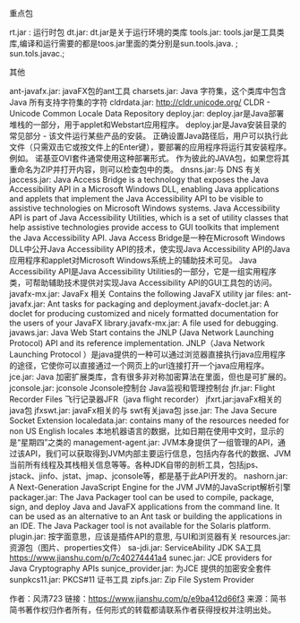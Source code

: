 重点包

rt.jar : 运行时包
dt.jar:  dt.jar是关于运行环境的类库
tools.jar:  tools.jar是工具类库,编译和运行需要的都是toos.jar里面的类分别是sun.tools.java.   ; sun.tols.javac.;



其他

ant-javafx.jar:  javaFX包的ant工具
charsets.jar: Java 字符集，这个类库中包含 Java 所有支持字符集的字符
cldrdata.jar: http://cldr.unicode.org/  CLDR - Unicode Common Locale Data Repository
deploy.jar: deploy.jar是Java部署堆栈的一部分，用于applet和Webstart应用程序。 deploy.jar是Java安装目录的常见部分 - 该文件运行某些产品的安装。 正确设置Java路径后，用户可以执行此文件（只需双击它或按文件上的Enter键），要部署的应用程序将运行其安装程序。 例如。 诺基亚OVI套件通常使用这种部署形式。 作为彼此的JAVA包，如果您将其重命名为ZIP并打开内容，则可以检查包中的类。
dnsns.jar:与 DNS 有关
jaccess.jar: Java Access Bridge is a technology that exposes the Java Accessibility API in a Microsoft Windows DLL, enabling Java applications and applets that implement the Java Accessibility API to be visible to assistive technologies on Microsoft Windows systems. Java Accessibility API is part of Java Accessibility Utilities, which is a set of utility classes that help assistive technologies provide access to GUI toolkits that implement the Java Accessibility API. Java Access Bridge是一种在Microsoft Windows DLL中公开Java Accessibility API的技术，使实现Java Accessibility API的Java应用程序和applet对Microsoft Windows系统上的辅助技术可见。 Java Accessibility API是Java Accessibility Utilities的一部分，它是一组实用程序类，可帮助辅助技术提供对实现Java Accessibility API的GUI工具包的访问。
javafx-mx.jar: JavaFx 相关 Contains the following JavaFX utility jar files: ant-javafx.jar: Ant tasks for packaging and deployment.javafx-doclet.jar: A doclet for producing customized and nicely formatted documentation for the users of your JavaFX library.javafx-mx.jar: A file used for debugging.
javaws.jar: Java Web Start contains the JNLP (Java Network Launching Protocol) API and its reference implementation. JNLP（Java Network Launching Protocol ）是java提供的一种可以通过浏览器直接执行java应用程序的途径，它使你可以直接通过一个网页上的url连接打开一个java应用程序。
jce.jar: Java 加密扩展类库，含有很多非对称加密算法在里面，但也是可扩展的。
jconsole.jar: jconsole Jconsole控制台 Java监视和管理控制台
jfr.jar: Flight Recorder Files 飞行记录器JFR（java flight recorder）
jfxrt.jar:javaFx相关的java包
jfxswt.jar: javaFx相关的与 swt有关java包
jsse.jar: The Java Secure Socket Extension
localedata.jar: contains many of the resources needed for non US English locales 本地机器语言的数据，比如日期在使用中文时，显示的是“星期四”之类的
management-agent.jar: JVM本身提供了一组管理的API，通过该API，我们可以获取得到JVM内部主要运行信息，包括内存各代的数据、JVM当前所有线程及其栈相关信息等等。各种JDK自带的剖析工具，包括jps、jstack、jinfo、jstat、jmap、jconsole等，都是基于此API开发的。
nashorn.jar: A Next-Generation JavaScript Engine for the JVM JVM的JavaScript解析引擎
packager.jar: The Java Packager tool can be used to compile, package, sign, and deploy Java and JavaFX applications from the command line. It can be used as an alternative to an Ant task or building the applications in an IDE. The Java Packager tool is not available for the Solaris platform.
plugin.jar: 按字面意思，应该是插件API的意思, 与UI和浏览器有关
resources.jar: 资源包（图片、properties文件）
sa-jdi.jar: ServiceAbility   JDK SA工具   https://www.jianshu.com/p/7c40274441a4
sunec.jar: JCE providers for Java Cryptography APIs
sunjce_provider.jar: 为JCE 提供的加密安全套件
sunpkcs11.jar: PKCS#11 证书工具
zipfs.jar: Zip File System Provider

作者：风清723
链接：https://www.jianshu.com/p/e9ba412d66f3
来源：简书
简书著作权归作者所有，任何形式的转载都请联系作者获得授权并注明出处。

